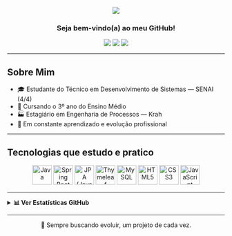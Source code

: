 <p align="center">
  <img src="https://capsule-render.vercel.app/api?type=waving&color=FFFFFF,50:2C5364,100:203A43&height=150&section=header&text=Carlos%20Jhonne&fontSize=40&fontAlign=center&animation=fadeIn&fontColor=FFFFFF" />
</p>

<h3 align="center">Seja bem-vindo(a) ao meu GitHub!</h3>

<div align="center">
  <a href="mailto:carlosjhonne7@gmail.com" style="text-decoration: none;">
    <img src="https://img.shields.io/badge/Gmail-D14836?style=for-the-badge&logo=gmail&logoColor=white" />
  </a>
  <a href="https://www.linkedin.com/in/carlos-jhonne/" style="text-decoration: none;">
    <img src="https://img.shields.io/badge/LinkedIn-0077B5?style=for-the-badge&logo=linkedin&logoColor=white" />
  </a>
  <a href="https://www.instagram.com/carlos_jhonness/" style="text-decoration: none;">
    <img src="https://img.shields.io/badge/Instagram-E4405F?style=for-the-badge&logo=instagram&logoColor=white" />
  </a>
</div>

---

## Sobre Mim

- 🎓 Estudante do Técnico em Desenvolvimento de Sistemas — SENAI (4/4)  
- 🎒 Cursando o 3º ano do Ensino Médio  
- 🏭 Estagiário em Engenharia de Processos — Krah  
- 🚀 Em constante aprendizado e evolução profissional  

---

## Tecnologias que estudo e pratico

<div align="center">
  <a href="https://www.google.com/search?q=o+que+é+Java" target="_blank" style="text-decoration: none;">
    <img src="https://cdn.jsdelivr.net/gh/devicons/devicon/icons/java/java-original.svg" width="45px" title="Java" />
  </a>
  <a href="https://www.google.com/search?q=o+que+é+Spring+Boot" target="_blank" style="text-decoration: none;">
    <img src="https://cdn.jsdelivr.net/gh/devicons/devicon/icons/spring/spring-original.svg" width="45px" title="Spring Boot" />
  </a>
  <a href="https://www.google.com/search?q=o+que+é+JPA+Java" target="_blank" style="text-decoration: none;">
     <img src="https://img.icons8.com/fluency/48/database.png" width="45px" title="JPA (Java Persistence API)" />
  </a>
  </a>
  <a href="https://www.google.com/search?q=o+que+é+Thymeleaf" target="_blank" style="text-decoration: none;">
    <img src="https://www.thymeleaf.org/images/thymeleaf.png" width="45px" title="Thymeleaf" />
  </a>
  <a href="https://www.google.com/search?q=o+que+é+MySQL" target="_blank" style="text-decoration: none;">
    <img src="https://cdn.jsdelivr.net/gh/devicons/devicon/icons/mysql/mysql-original.svg" width="45px" title="MySQL" />
  </a>
  <a href="https://www.google.com/search?q=o+que+é+HTML5" target="_blank" style="text-decoration: none;">
    <img src="https://cdn.jsdelivr.net/gh/devicons/devicon/icons/html5/html5-original.svg" width="45px" title="HTML5" />
  </a>
  <a href="https://www.google.com/search?q=o+que+é+CSS3" target="_blank" style="text-decoration: none;">
    <img src="https://cdn.jsdelivr.net/gh/devicons/devicon/icons/css3/css3-original.svg" width="45px" title="CSS3" />
  </a>
  <a href="https://www.google.com/search?q=o+que+é+JavaScript" target="_blank" style="text-decoration: none;">
    <img src="https://cdn.jsdelivr.net/gh/devicons/devicon/icons/javascript/javascript-original.svg" width="45px" title="JavaScript" />
  </a>
</div>

---

<details>
  <summary><strong>📊 Ver Estatísticas GitHub</strong></summary>
  
 <div align="center">
    <img height="140em" src="https://github-readme-stats.vercel.app/api?username=JhonneSB&show_icons=true&theme=radical&border_radius=15&hide_title=true" alt="GitHub Stats"/>
    <img height="140em" src="https://github-readme-stats.vercel.app/api/top-langs/?username=JhonneSB&layout=compact&langs_count=6&theme=radical&border_radius=15" alt="Top Languages"/>
  </div>

</details>

---

<p align="center">🚀 Sempre buscando evoluir, um projeto de cada vez.</p>

